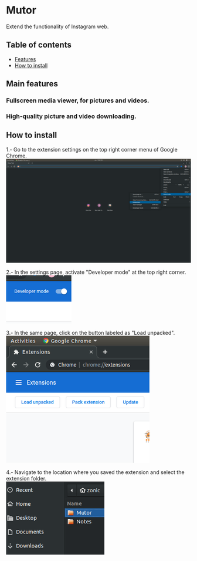 # Mutor
Extend the functionality of Instagram web.

## Table of contents
- [Features](#main-features)
- [How to install](#how-to-install)

## Main features
### Fullscreen media viewer, for pictures and videos.
### High-quality picture and video downloading.

## How to install
1.- Go to the extension settings on the top right corner menu of Google Chrome.<br>
![step 1](https://raw.githubusercontent.com/zonicdoe/Mutor/archive/archive/resources/img/s1.png "Extensions menu")

2.- In the settings page, activate "Developer mode" at the top right corner.<br>
![step 2](https://raw.githubusercontent.com/zonicdoe/Mutor/archive/archive/resources/img/s2.png "Developer mode")

3.- In the same page, click on the button labeled as "Load unpacked".<br>
![step 3](https://raw.githubusercontent.com/zonicdoe/Mutor/archive/archive/resources/img/s3.png "Load unpacked")

4.- Navigate to the location where you saved the extension and select the extension folder.<br>
![step 4](https://raw.githubusercontent.com/zonicdoe/Mutor/archive/archive/resources/img/s4.png "Location")
